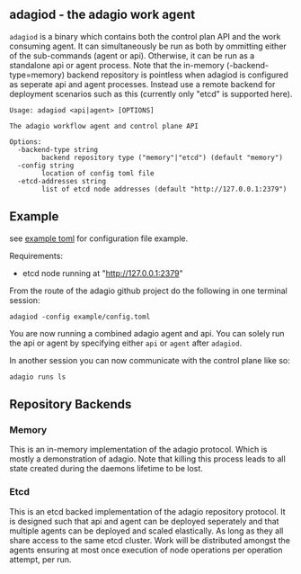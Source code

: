 adagiod - the adagio work agent
-------------------------------

`adagiod` is a binary which contains both the control plan API and the work consuming agent. It can simultaneously be run as both by ommitting either of the sub-commands (agent or api). Otherwise, it can be run as a standalone api or agent process. Note that the in-memory (-backend-type=memory) backend repository is pointless when adagiod is configured as seperate api and agent processes. Instead use a remote backend for deployment scenarios such as this (currently only "etcd" is supported here).

```
Usage: adagiod <api|agent> [OPTIONS]

The adagio workflow agent and control plane API

Options:
  -backend-type string
    	backend repository type ("memory"|"etcd") (default "memory")
  -config string
    	location of config toml file
  -etcd-addresses string
    	list of etcd node addresses (default "http://127.0.0.1:2379")
```

## Example

see [example toml](../../example/config.toml) for configuration file example.

Requirements:

- etcd node running at "http://127.0.0.1:2379"

From the route of the adagio github project do the following in one terminal session:

```
adagiod -config example/config.toml
```

You are now running a combined adagio agent and api. You can solely run the api or agent by specifying either `api` or `agent` after `adagiod`.

In another session you can now communicate with the control plane like so:

```
adagio runs ls
```

## Repository Backends

### Memory

This is an in-memory implementation of the adagio protocol. Which is mostly a demonstration of adagio. Note that killing this process leads to all state created during the daemons lifetime to be lost.

### Etcd

This is an etcd backed implementation of the adagio repository protocol. It is designed such that api and agent can be deployed seperately and that multiple agents can be deployed and scaled elastically.
As long as they all share access to the same etcd cluster. Work will be distributed amongst the agents ensuring at most once execution of node operations per operation attempt, per run.
